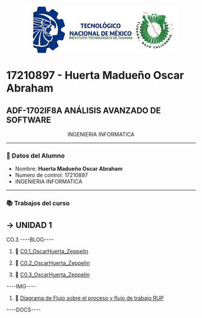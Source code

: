 <p align="center">
    <img alt="Logo" src="/img/ITT.jpg">
</p>

# 17210897 - Huerta Madueño Oscar Abraham

## ADF-1702IF8A ANÁLISIS AVANZADO DE SOFTWARE
<p align="center">
INGENIERIA INFORMATICA
   
---

### :necktie: Datos del Alumno

* Nombre: **Huerta Madueño Oscar Abraham**
* Numero de control: 17210897
* INGENIERIA INFORMATICA

---

### :books: Trabajos del curso​

## -> UNIDAD 1
CO.3
----BLOG----
1. :book:   [C0.1_OscarHuerta_Zeppelin](https://github.com/OscarAbrahamH/AnalisisAvanzado_Desarrollo/blob/master/AbrahamHDocs/blog/C0.1_OscarHuerta_Zeppelin.md)

2. :book: [C0.2_OscarHuerta_Zeppelin](https://github.com/OscarAbrahamH/AnalisisAvanzado_Desarrollo/blob/master/AbrahamHDocs/blog/C0.2_OscarHuerta_Zeppelin.md)

3. :book: [C0.3_OscarHuerta_Zeppelin](https://github.com/OscarAbrahamH/AnalisisAvanzado_Desarrollo/blob/master/AbrahamHDocs/blog/C0.3_OscarHuerta_Zeppelin.md)

----IMG----
1. :book:   [Diagrama de Flujo sobre el proceso y flujo de trabajo RUP](https://github.com/OscarAbrahamH/AnalisisAvanzado_Desarrollo/blob/master/img/CO.3_OscarHuerta_Zeppelin.drawio.svg)

----DOCS----
